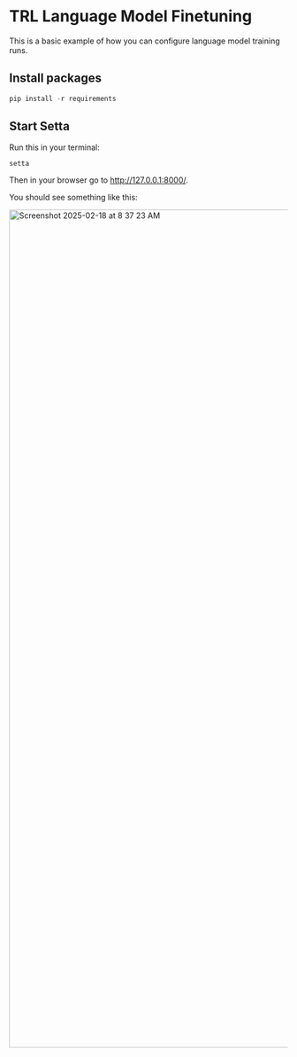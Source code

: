 # TRL Language Model Finetuning

This is a basic example of how you can configure language model training runs.

## Install packages

```python
pip install -r requirements
```

## Start Setta

Run this in your terminal:

```
setta
```

Then in your browser go to http://127.0.0.1:8000/.

You should see something like this:

<img width="1512" alt="Screenshot 2025-02-18 at 8 37 23 AM" src="https://github.com/user-attachments/assets/e752e178-39d9-475f-a587-5fbaff169e79" />

